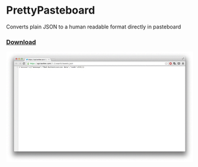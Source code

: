 # PrettyPasteboard

Converts plain JSON to a human readable format directly in pasteboard

### [Download](https://github.com/AlexDenisov/PrettyPasteboard/releases/download/0.1.0/PrettyPasteboard.zip)

![demo](https://raw.githubusercontent.com/AlexDenisov/PrettyPasteboard/master/demo.gif)
